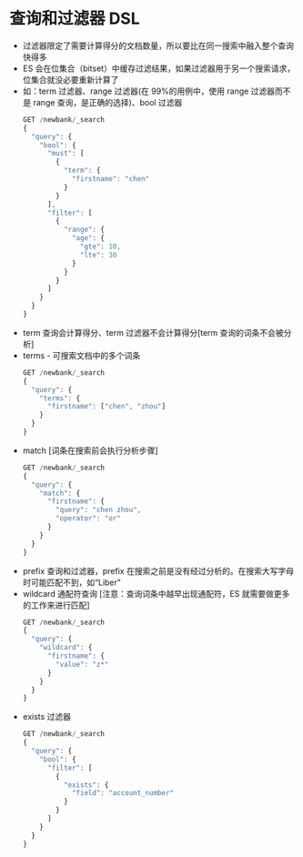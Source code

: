 # 查询和过滤器 DSL

- 过滤器限定了需要计算得分的文档数量，所以要比在同一搜索中融入整个查询快得多
- ES 会在位集合（bitset）中缓存过滤结果，如果过滤器用于另一个搜索请求，位集合就没必要重新计算了
- 如：term 过滤器、range 过滤器(在 99%的用例中，使用 range 过滤器而不是 range 查询，是正确的选择)、bool 过滤器
  ```js
  GET /newbank/_search
  {
    "query": {
      "bool": {
        "must": [
          {
            "term": {
              "firstname": "chen"
            }
          }
        ],
        "filter": [
          {
            "range": {
              "age": {
                "gte": 10,
                "lte": 30
              }
            }
          }
        ]
      }
    }
  }
  ```
- term 查询会计算得分、term 过滤器不会计算得分[term 查询的词条不会被分析]
- terms - 可搜索文档中的多个词条
  ```js
  GET /newbank/_search
  {
    "query": {
      "terms": {
        "firstname": ["chen", "zhou"]
      }
    }
  }
  ```
- match [词条在搜索前会执行分析步骤]
  ```js
  GET /newbank/_search
  {
    "query": {
      "match": {
        "firstname": {
          "query": "chen zhou",
          "operator": "or"
        }
      }
    }
  }
  ```
- prefix 查询和过滤器，prefix 在搜索之前是没有经过分析的。在搜索大写字母时可能匹配不到，如“Liber"
- wildcard 通配符查询 [注意：查询词条中越早出现通配符，ES 就需要做更多的工作来进行匹配]
  ```js
  GET /newbank/_search
  {
    "query": {
      "wildcard": {
        "firstname": {
          "value": "z*"
        }
      }
    }
  }
  ```
- exists 过滤器
  ```js
  GET /newbank/_search
  {
    "query": {
      "bool": {
        "filter": [
          {
            "exists": {
              "field": "account_number"
            }
          }
        ]
      }
    }
  }
  ```
